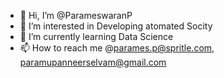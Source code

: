 - 👋 Hi, I’m @ParameswaranP
- 👀 I’m interested in Developing atomated Socity
- 🌱 I’m currently learning Data Science
- 📫 How to reach me @parames.p@spritle.com, paramupanneerselvam@gmail.com

<!---
Parameswaran-Spritle/Parameswaran-Spritle is a ✨ special ✨ repository because its `README.md` (this file) appears on your GitHub profile.
You can click the Preview link to take a look at your changes.
--->
